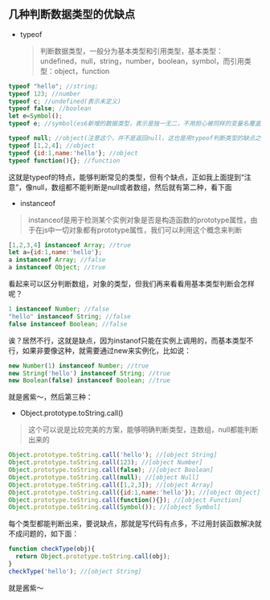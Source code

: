 ## 几种判断数据类型的优缺点

* typeof

  > 判断数据类型，一般分为基本类型和引用类型，基本类型：undefined，null，string，number，boolean，symbol，而引用类型：object，function

```javascript
typeof "hello"; //string;
typeof 123; //number
typeof c; //undefined(表示未定义)
typeof false; //boolean
let e=Symbol();
typeof e; //symbol(es6新增的数据类型，表示是独一无二，不用担心被同样的变量名覆盖)

typeof null; //object(注意这个，并不是返回null，这也是用typeof判断类型的缺点之一)
typeof [1,2,4]; //object 
typeof {id:1,name:'hello'}; //object
typeof function(){}; //function
```

这就是typeof的特点，能够判断常见的类型，但有个缺点，正如我上面提到“注意”，像null，数组都不能判断是null或者数组，然后就有第二种，看下面



* instanceof

> instanceof是用于检测某个实例对象是否是构造函数的prototype属性，由于在js中一切对象都有prototype属性，我们可以利用这个概念来判断

```javascript
[1,2,3,4] instanceof Array; //true
let a={id:1,name:'hello'};
a instanceof Array; //false
a instanceof Object; //true
```

看起来可以区分判断数组，对象的类型，但我们再来看看用基本类型判断会怎样呢？

```javascript
1 instanceof Number; //false
"hello" instanceof String; //false
false instanceof Boolean; //false
```

诶？居然不行，这就是缺点，因为instanof只能在实例上调用的，而基本类型不行，如果非要像这种，就需要通过new来实例化，比如说：

```javascript
new Number(1) instanceof Number; //true
new String('hello') instanceof String; //true
new Boolean(false) instanceof Boolean; //true
```

就是酱紫～，然后第三种：

* Object.prototype.toString.call()

> 这个可以说是比较完美的方案，能够明确判断类型，连数组，null都能判断出来的

```javascript
Object.prototype.toString.call('hello'); //[object String]
Object.prototype.toString.call(123); //[object Number]
Object.prototype.toString.call(false); //[object Boolean]
Object.prototype.toString.call(null); //[object Null]
Object.prototype.toString.call([1,2,3]); //[object Array]
Object.prototype.toString.call({id:1,name:'hello'}); //[object Object]
Object.prototype.toString.call(function(){}); //[object Function]
Object.prototype.toString.call(Symbol()); //[object Symbol]
```

每个类型都能判断出来，要说缺点，那就是写代码有点多，不过用封装函数解决就不成问题的，如下面：

```javascript
function checkType(obj){
  return Object.prototype.toString.call(obj);
}
checkType('hello'); //[object String]
```

就是酱紫～